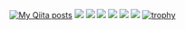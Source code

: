 [![My Qiita posts](https://qiita-badge.apiapi.app/s/junkmd/posts.svg)](http://qiita.com/junkmd)
![](https://komarev.com/ghpvc/?username=junkmd)
![](http://github-profile-summary-cards.vercel.app/api/cards/profile-details?username=junkmd&theme=dracula)
![](http://github-profile-summary-cards.vercel.app/api/cards/repos-per-language?username=junkmd&theme=dracula)
![](http://github-profile-summary-cards.vercel.app/api/cards/most-commit-language?username=junkmd&theme=dracula)
![](http://github-profile-summary-cards.vercel.app/api/cards/stats?username=junkmd&theme=dracula)
![](http://github-profile-summary-cards.vercel.app/api/cards/productive-time?username=junkmd&theme=dracula&utcOffset=8)
[![trophy](https://github-profile-trophy.vercel.app/?username=junkmd&theme=dracula)](https://github.com/ryo-ma/github-profile-trophy)



<!--
**junkmd/junkmd** is a ✨ _special_ ✨ repository because its `README.md` (this file) appears on your GitHub profile.

Here are some ideas to get you started:

- Hi there 👋
- 🔭 I’m currently working on ...
- 🌱 I’m currently learning ...
- 👯 I’m looking to collaborate on ...
- 🤔 I’m looking for help with ...
- 💬 Ask me about ...
- 📫 How to reach me: ...
- 😄 Pronouns: ...
- ⚡ Fun fact: ...
-->
